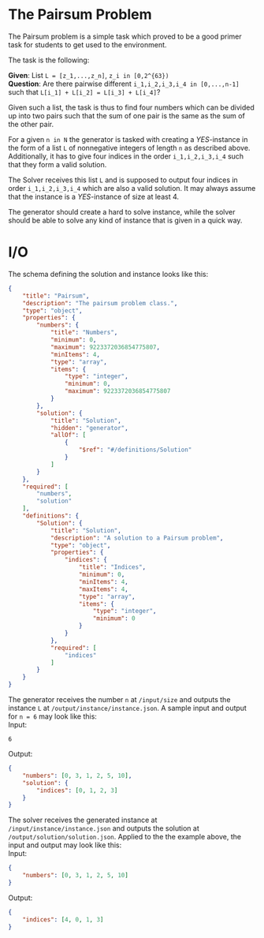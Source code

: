 # The Pairsum Problem
The Pairsum problem is a simple task which proved to be a good primer task for students to get used to the environment.

The task is the following:

**Given**: List `L = [z_1,...,z_n]`, `z_i in [0,2^{63})`  
**Question**: Are there pairwise different `i_1,i_2,i_3,i_4 in [0,...,n-1]` such that `L[i_1] + L[i_2] = L[i_3] + L[i_4]`?  

Given such a list, the task is thus to find four numbers which can be divided up into two pairs such that the sum of one pair is the same as the sum of the other pair.

For a given `n in N` the generator is tasked with creating a *YES*-instance in the form of a list `L` of nonnegative integers of length `n` as described above. 
Additionally, it has to give four indices in the order `i_1,i_2,i_3,i_4` such that they form a valid solution.

The Solver receives this list `L` and is supposed to output four indices in order `i_1,i_2,i_3,i_4` which are also a valid solution. It may always assume that the instance is a *YES*-instance of size at least 4.

The generator should create a hard to solve instance, while the solver should be able to solve any kind of instance that is given in a quick way.

# I/O
The schema defining the solution and instance looks like this:
```json
{
    "title": "Pairsum",
    "description": "The pairsum problem class.",
    "type": "object",
    "properties": {
        "numbers": {
            "title": "Numbers",
            "minimum": 0,
            "maximum": 9223372036854775807,
            "minItems": 4,
            "type": "array",
            "items": {
                "type": "integer",
                "minimum": 0,
                "maximum": 9223372036854775807
            }
        },
        "solution": {
            "title": "Solution",
            "hidden": "generator",
            "allOf": [
                {
                    "$ref": "#/definitions/Solution"
                }
            ]
        }
    },
    "required": [
        "numbers",
        "solution"
    ],
    "definitions": {
        "Solution": {
            "title": "Solution",
            "description": "A solution to a Pairsum problem",
            "type": "object",
            "properties": {
                "indices": {
                    "title": "Indices",
                    "minimum": 0,
                    "minItems": 4,
                    "maxItems": 4,
                    "type": "array",
                    "items": {
                        "type": "integer",
                        "minimum": 0
                    }
                }
            },
            "required": [
                "indices"
            ]
        }
    }
}
```

The generator receives the number `n` at `/input/size` and outputs the instance `L` at `/output/instance/instance.json`.
A sample input and output for `n = 6` may look like this:  
Input:
```
6
```
Output:
```json
{
    "numbers": [0, 3, 1, 2, 5, 10],
    "solution": {
        "indices": [0, 1, 2, 3]
    }
}
```

The solver receives the generated instance at `/input/instance/instance.json` and outputs the solution at `/output/solution/solution.json`.
Applied to the the example above, the input and output may look like this:  
Input: 
```json
{
    "numbers": [0, 3, 1, 2, 5, 10]
}
```
Output:  
```json
{
    "indices": [4, 0, 1, 3]
}
```